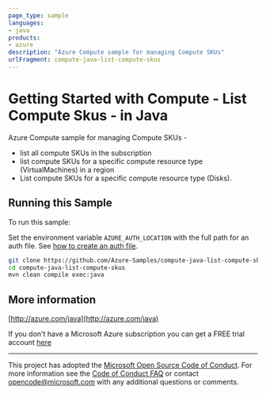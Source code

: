 ```yaml
---
page_type: sample
languages:
- java
products:
- azure
description: "Azure Compute sample for managing Compute SKUs"
urlFragment: compute-java-list-compute-skus
---
```


# Getting Started with Compute - List Compute Skus - in Java #


  Azure Compute sample for managing Compute SKUs -
 
  - list all compute SKUs in the subscription
  - list compute SKUs for a specific compute resource type (VirtualMachines) in a region
  - List compute SKUs for a specific compute resource type (Disks).
 

## Running this Sample ##

To run this sample:

Set the environment variable `AZURE_AUTH_LOCATION` with the full path for an auth file. See [how to create an auth file](https://github.com/Azure/azure-libraries-for-java/blob/master/AUTH.md).

```bash
git clone https://github.com/Azure-Samples/compute-java-list-compute-skus.git
cd compute-java-list-compute-skus
mvn clean compile exec:java
```

## More information ##

[http://azure.com/java](http://azure.com/java)

If you don't have a Microsoft Azure subscription you can get a FREE trial account [here](http://go.microsoft.com/fwlink/?LinkId=330212)

---

This project has adopted the [Microsoft Open Source Code of Conduct](https://opensource.microsoft.com/codeofconduct/). For more information see the [Code of Conduct FAQ](https://opensource.microsoft.com/codeofconduct/faq/) or contact [opencode@microsoft.com](mailto:opencode@microsoft.com) with any additional questions or comments.
